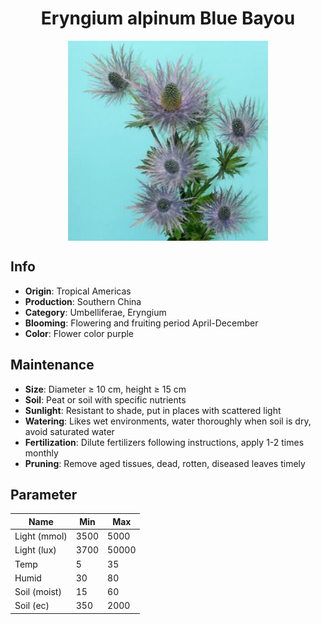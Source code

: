 <h1 align='center'>Eryngium alpinum Blue Bayou</h1>
<p align="center">
    <img 
        align='center'
        width='320'
        src="../images/eryngium alpinum blue bayou.png" 
        alt='Eryngium alpinum Blue Bayou' />
</p>

## Info

 - **Origin**: Tropical Americas
 - **Production**: Southern China
 - **Category**: Umbelliferae, Eryngium
 - **Blooming**: Flowering and fruiting period April-December
 - **Color**: Flower color purple

## Maintenance

 - **Size**: Diameter ≥ 10 cm, height ≥ 15 cm
 - **Soil**: Peat or soil with specific nutrients
 - **Sunlight**: Resistant to shade, put in places with scattered light
 - **Watering**: Likes wet environments, water thoroughly when soil is dry, avoid saturated water
 - **Fertilization**: Dilute fertilizers following instructions, apply 1-2 times monthly
 - **Pruning**: Remove aged tissues, dead, rotten, diseased leaves timely

## Parameter

| Name         | Min  | Max   |
|--------------|------|-------|
| Light (mmol) | 3500 | 5000  |
| Light (lux)  | 3700 | 50000 |
| Temp         | 5    | 35    |
| Humid        | 30   | 80    |
| Soil (moist) | 15   | 60    |
| Soil (ec)    | 350  | 2000  |